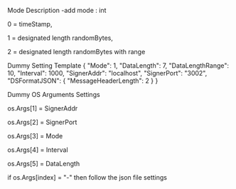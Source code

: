 Mode Description
-add mode : int 

0 = timeStamp, 

1 = designated length randomBytes, 

2 = designated length randomBytes with range

Dummy Setting Template
{
    "Mode":             1,
    "DataLength":       7,
    "DataLengthRange":  10,
    "Interval":        1000,
    "SignerAddr":      "localhost",
    "SignerPort":       "3002",
    "DSFormatJSON": {
      "MessageHeaderLength": 2
    }
}

Dummy OS Arguments Settings
 
os.Args[1] = SignerAddr

os.Args[2] = SignerPort

os.Args[3] = Mode

os.Args[4] = Interval

os.Args[5] = DataLength


if os.Args[index] = "-" then follow the json file settings
